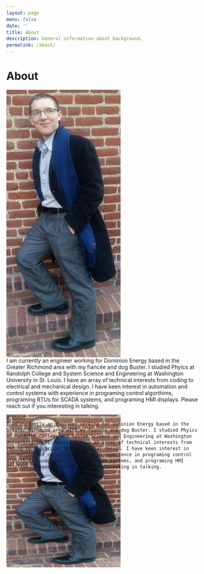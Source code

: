 ```yaml
---
layout: page
menu: false
date: ''
title: About
description: General information about background.
permalink: /about/
---
```


# About
<div style="overflow: hidden;">
    <img class="img" src="/assets/img/cover.jpg" alt="Zach Vernon" width="300" height="700" style="float: left; margin-right: 20px;">
</div>
I am currently an engineer working for Dominion Energy based in the Greater Richmond area with my fiancée and dog Buster. I studied Phyics at Randolph College and System Science and Engineering at Washington University in St. Louis. I have an array of technical interests from coding to electrical and mechanical design. I have keen interest in automation and control systema with experience in programing control algorthims, programing RTUs for SCADA systems, and programing HMI displays. Please reach out if you interesting in talking.

<div style="position: relative;">
    <div style="position: absolute; z-index: -1; width: 100%; height: 100%;">
        <img class="img" src="/assets/img/cover.jpg" alt="Zach Vernon" width="300" height="400">
    </div>
    
    # About
    I am currently an engineer working for Dominion Energy based in the Greater Richmond area with my fiancée and dog Buster. I studied Phyics at Randolph College and System Science and Engineering at Washington University in St. Louis. I have an array of technical interests from coding to electrical and mechanical design. I have keen interest in automation and control systema with experience in programing control algorthims, programing RTUs for SCADA systems, and programing HMI displays. Please reach out if you interesting in talking.
</div>